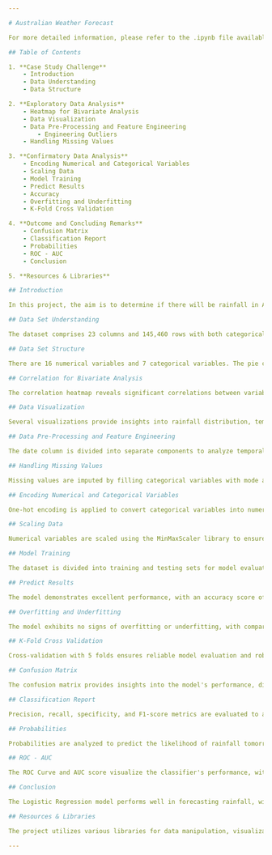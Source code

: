 ```yaml
---

# Australian Weather Forecast

For more detailed information, please refer to the .ipynb file available [here](https://www.kaggle.com/code/mohammadehsani/australian-weather-forecast)

## Table of Contents

1. **Case Study Challenge**
    - Introduction
    - Data Understanding
    - Data Structure

2. **Exploratory Data Analysis**
    - Heatmap for Bivariate Analysis
    - Data Visualization
    - Data Pre-Processing and Feature Engineering
        - Engineering Outliers
    - Handling Missing Values

3. **Confirmatory Data Analysis**
    - Encoding Numerical and Categorical Variables
    - Scaling Data
    - Model Training
    - Predict Results
    - Accuracy
    - Overfitting and Underfitting
    - K-Fold Cross Validation

4. **Outcome and Concluding Remarks**
    - Confusion Matrix
    - Classification Report
    - Probabilities
    - ROC - AUC
    - Conclusion

5. **Resources & Libraries**

## Introduction

In this project, the aim is to determine if there will be rainfall in Australia tomorrow. Python and Scikit-Learn are utilized to apply Logistic Regression. The approach involves constructing a classifier to anticipate rainfall occurrences for the following day using the Rain in Australia dataset.

## Data Set Understanding

The dataset comprises 23 columns and 145,460 rows with both categorical and numerical variables. The dataset contains some missing values, spanning approximately 10 years of daily weather observations from numerous locations across Australia.

## Data Set Structure

There are 16 numerical variables and 7 categorical variables. The pie chart illustrates the distribution, with categorical data representing 30.4% and numerical data 69.6% of the dataset.

## Correlation for Bivariate Analysis

The correlation heatmap reveals significant correlations between variables, particularly noting high positive correlations among temperature variables and wind speed.

## Data Visualization

Several visualizations provide insights into rainfall distribution, temperature patterns, wind directions, and humidity levels, aiding in understanding regional climate dynamics.

## Data Pre-Processing and Feature Engineering

The date column is divided into separate components to analyze temporal patterns more effectively. Outliers in certain variables are addressed using a top-coding approach.

## Handling Missing Values

Missing values are imputed by filling categorical variables with mode and numerical variables with median values.

## Encoding Numerical and Categorical Variables

One-hot encoding is applied to convert categorical variables into numerical format.

## Scaling Data

Numerical variables are scaled using the MinMaxScaler library to ensure optimal performance of machine learning algorithms.

## Model Training

The dataset is divided into training and testing sets for model evaluation. Logistic Regression is chosen for its suitability in binary classification tasks.

## Predict Results

The model demonstrates excellent performance, with an accuracy score of approximately 83%.

## Overfitting and Underfitting

The model exhibits no signs of overfitting or underfitting, with comparable training and testing set accuracies.

## K-Fold Cross Validation

Cross-validation with 5 folds ensures reliable model evaluation and robustness.

## Confusion Matrix

The confusion matrix provides insights into the model's performance, distinguishing between true positives, true negatives, false positives, and false negatives.

## Classification Report

Precision, recall, specificity, and F1-score metrics are evaluated to assess model performance.

## Probabilities

Probabilities are analyzed to predict the likelihood of rainfall tomorrow.

## ROC - AUC

The ROC Curve and AUC score visualize the classifier's performance, with a score of 0.85 indicating effective prediction capabilities.

## Conclusion

The Logistic Regression model performs well in forecasting rainfall, with no discernible signs of overfitting. The ROC AUC score validates the classifier's effectiveness in predicting rainfall occurrence.

## Resources & Libraries

The project utilizes various libraries for data manipulation, visualization, and modeling, including Pandas, NumPy, Matplotlib, Seaborn, Plotly Express, Category Encoders, and Scikit-learn.

---
```

